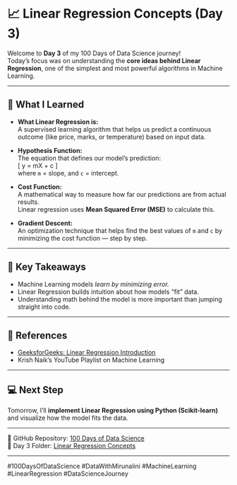 # 📈 Linear Regression Concepts (Day 3)

Welcome to **Day 3** of my 100 Days of Data Science journey!  
Today’s focus was on understanding the **core ideas behind Linear Regression**, one of the simplest and most powerful algorithms in Machine Learning.

---

## 🧠 What I Learned

- **What Linear Regression is:**  
  A supervised learning algorithm that helps us predict a continuous outcome (like price, marks, or temperature) based on input data.

- **Hypothesis Function:**  
  The equation that defines our model’s prediction:  
  \[
  y = mX + c
  \]  
  where `m` = slope, and `c` = intercept.

- **Cost Function:**  
  A mathematical way to measure how far our predictions are from actual results.  
  Linear regression uses **Mean Squared Error (MSE)** to calculate this.

- **Gradient Descent:**  
  An optimization technique that helps find the best values of `m` and `c` by minimizing the cost function — step by step.

---

## 🧩 Key Takeaways

- Machine Learning models *learn by minimizing error.*
- Linear Regression builds intuition about how models “fit” data.
- Understanding math behind the model is more important than jumping straight into code.

---

## 🔗 References
- [GeeksforGeeks: Linear Regression Introduction](https://www.geeksforgeeks.org/linear-regression-introduction/)  
- Krish Naik’s YouTube Playlist on Machine Learning  

---

## 💻 Next Step
Tomorrow, I’ll **implement Linear Regression using Python (Scikit-learn)**  
and visualize how the model fits the data.

---

📂 GitHub Repository: [100 Days of Data Science](YOUR_REPO_LINK)  
📁 Day 3 Folder: [Linear Regression Concepts](YOUR_DAY3_LINK)

---

#100DaysOfDataScience #DataWithMirunalini #MachineLearning #LinearRegression #DataScienceJourney
